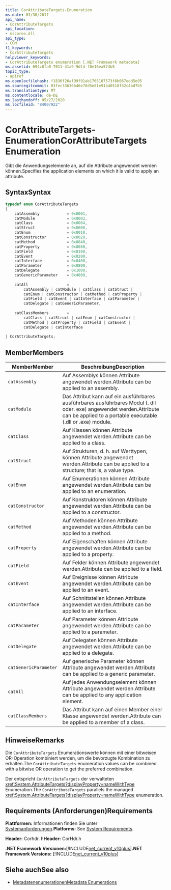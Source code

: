 ```yaml
---
title: CorAttributeTargets-Enumeration
ms.date: 03/30/2017
api_name:
- CorAttributeTargets
api_location:
- mscoree.dll
api_type:
- COM
f1_keywords:
- CorAttributeTargets
helpviewer_keywords:
- CorAttributeTargets enumeration [.NET Framework metadata]
ms.assetid: 694c0fa0-7011-41a9-9dfd-f0e16ea574b5
topic_type:
- apiref
ms.openlocfilehash: f1836f26af99f91ab1765107573f6b067edd5e95
ms.sourcegitcommit: 03fec33630b46e78d5e81e91b40518f32c4bd7b5
ms.translationtype: MT
ms.contentlocale: de-DE
ms.lasthandoff: 05/27/2020
ms.locfileid: "84007922"
---
```

# <a name="corattributetargets-enumeration"></a><span data-ttu-id="492bb-102">CorAttributeTargets-Enumeration</span><span class="sxs-lookup"><span data-stu-id="492bb-102">CorAttributeTargets Enumeration</span></span>
<span data-ttu-id="492bb-103">Gibt die Anwendungselemente an, auf die Attribute angewendet werden können.</span><span class="sxs-lookup"><span data-stu-id="492bb-103">Specifies the application elements on which it is valid to apply an attribute.</span></span>  
  
## <a name="syntax"></a><span data-ttu-id="492bb-104">Syntax</span><span class="sxs-lookup"><span data-stu-id="492bb-104">Syntax</span></span>  
  
```cpp  
typedef enum CorAttributeTargets  
{  
    catAssembly            = 0x0001,  
    catModule              = 0x0002,  
    catClass               = 0x0004,  
    catStruct              = 0x0008,  
    catEnum                = 0x0010,  
    catConstructor         = 0x0020,  
    catMethod              = 0x0040,  
    catProperty            = 0x0080,  
    catField               = 0x0100,  
    catEvent               = 0x0200,  
    catInterface           = 0x0400,  
    catParameter           = 0x0800,  
    catDelegate            = 0x1000,  
    catGenericParameter    = 0x4000,  
  
    catAll                 =
        catAssembly | catModule | catClass | catStruct |
        catEnum | catConstructor | catMethod | catProperty |
        catField | catEvent | catInterface | catParameter |
        catDelegate | catGenericParameter,  
  
    catClassMembers        =
        catClass | catStruct | catEnum | catConstructor |
        catMethod | catProperty | catField | catEvent |
        catDelegate | catInterface  
  
} CorAttributeTargets;  
```  
  
## <a name="members"></a><span data-ttu-id="492bb-105">Member</span><span class="sxs-lookup"><span data-stu-id="492bb-105">Members</span></span>  
  
|<span data-ttu-id="492bb-106">Member</span><span class="sxs-lookup"><span data-stu-id="492bb-106">Member</span></span>|<span data-ttu-id="492bb-107">Beschreibung</span><span class="sxs-lookup"><span data-stu-id="492bb-107">Description</span></span>|  
|------------|-----------------|  
|`catAssembly`|<span data-ttu-id="492bb-108">Auf Assemblys können Attribute angewendet werden.</span><span class="sxs-lookup"><span data-stu-id="492bb-108">Attribute can be applied to an assembly.</span></span>|  
|`catModule`|<span data-ttu-id="492bb-109">Das Attribut kann auf ein ausführbares ausführbares ausführbares Modul (. dll oder. exe) angewendet werden.</span><span class="sxs-lookup"><span data-stu-id="492bb-109">Attribute can be applied to a portable executable (.dll or .exe) module.</span></span>|  
|`catClass`|<span data-ttu-id="492bb-110">Auf Klassen können Attribute angewendet werden.</span><span class="sxs-lookup"><span data-stu-id="492bb-110">Attribute can be applied to a class.</span></span>|  
|`catStruct`|<span data-ttu-id="492bb-111">Auf Strukturen, d. h. auf Werttypen, können Attribute angewendet werden.</span><span class="sxs-lookup"><span data-stu-id="492bb-111">Attribute can be applied to a structure; that is, a value type.</span></span>|  
|`catEnum`|<span data-ttu-id="492bb-112">Auf Enumerationen können Attribute angewendet werden.</span><span class="sxs-lookup"><span data-stu-id="492bb-112">Attribute can be applied to an enumeration.</span></span>|  
|`catConstructor`|<span data-ttu-id="492bb-113">Auf Konstruktoren können Attribute angewendet werden.</span><span class="sxs-lookup"><span data-stu-id="492bb-113">Attribute can be applied to a constructor.</span></span>|  
|`catMethod`|<span data-ttu-id="492bb-114">Auf Methoden können Attribute angewendet werden.</span><span class="sxs-lookup"><span data-stu-id="492bb-114">Attribute can be applied to a method.</span></span>|  
|`catProperty`|<span data-ttu-id="492bb-115">Auf Eigenschaften können Attribute angewendet werden.</span><span class="sxs-lookup"><span data-stu-id="492bb-115">Attribute can be applied to a property.</span></span>|  
|`catField`|<span data-ttu-id="492bb-116">Auf Felder können Attribute angewendet werden.</span><span class="sxs-lookup"><span data-stu-id="492bb-116">Attribute can be applied to a field.</span></span>|  
|`catEvent`|<span data-ttu-id="492bb-117">Auf Ereignisse können Attribute angewendet werden.</span><span class="sxs-lookup"><span data-stu-id="492bb-117">Attribute can be applied to an event.</span></span>|  
|`catInterface`|<span data-ttu-id="492bb-118">Auf Schnittstellen können Attribute angewendet werden.</span><span class="sxs-lookup"><span data-stu-id="492bb-118">Attribute can be applied to an interface.</span></span>|  
|`catParameter`|<span data-ttu-id="492bb-119">Auf Parameter können Attribute angewendet werden.</span><span class="sxs-lookup"><span data-stu-id="492bb-119">Attribute can be applied to a parameter.</span></span>|  
|`catDelegate`|<span data-ttu-id="492bb-120">Auf Delegaten können Attribute angewendet werden.</span><span class="sxs-lookup"><span data-stu-id="492bb-120">Attribute can be applied to a delegate.</span></span>|  
|`catGenericParameter`|<span data-ttu-id="492bb-121">Auf generische Parameter können Attribute angewendet werden.</span><span class="sxs-lookup"><span data-stu-id="492bb-121">Attribute can be applied to a generic parameter.</span></span>|  
|`catAll`|<span data-ttu-id="492bb-122">Auf jedes Anwendungselement können Attribute angewendet werden.</span><span class="sxs-lookup"><span data-stu-id="492bb-122">Attribute can be applied to any application element.</span></span>|  
|`catClassMembers`|<span data-ttu-id="492bb-123">Das Attribut kann auf einen Member einer Klasse angewendet werden.</span><span class="sxs-lookup"><span data-stu-id="492bb-123">Attribute can be applied to a member of a class.</span></span>|  
  
## <a name="remarks"></a><span data-ttu-id="492bb-124">Hinweise</span><span class="sxs-lookup"><span data-stu-id="492bb-124">Remarks</span></span>  
 <span data-ttu-id="492bb-125">Die `CorAttributeTargets` Enumerationswerte können mit einer bitweisen OR-Operation kombiniert werden, um die bevorzugte Kombination zu erhalten.</span><span class="sxs-lookup"><span data-stu-id="492bb-125">The `CorAttributeTargets` enumeration values can be combined with a bitwise OR operation to get the preferred combination.</span></span>  
  
 <span data-ttu-id="492bb-126">Der entspricht `CorAttributeTargets` der verwalteten <xref:System.AttributeTargets?displayProperty=nameWithType> Enumeration.</span><span class="sxs-lookup"><span data-stu-id="492bb-126">The `CorAttributeTargets` parallels the managed <xref:System.AttributeTargets?displayProperty=nameWithType> enumeration.</span></span>  
  
## <a name="requirements"></a><span data-ttu-id="492bb-127">Requirements (Anforderungen)</span><span class="sxs-lookup"><span data-stu-id="492bb-127">Requirements</span></span>  
 <span data-ttu-id="492bb-128">**Plattformen:** Informationen finden Sie unter [Systemanforderungen](../../get-started/system-requirements.md).</span><span class="sxs-lookup"><span data-stu-id="492bb-128">**Platforms:** See [System Requirements](../../get-started/system-requirements.md).</span></span>  
  
 <span data-ttu-id="492bb-129">**Header:** Corhdr. h</span><span class="sxs-lookup"><span data-stu-id="492bb-129">**Header:** CorHdr.h</span></span>  
  
 <span data-ttu-id="492bb-130">**.NET Framework Versionen:**[!INCLUDE[net_current_v10plus](../../../../includes/net-current-v10plus-md.md)]</span><span class="sxs-lookup"><span data-stu-id="492bb-130">**.NET Framework Versions:** [!INCLUDE[net_current_v10plus](../../../../includes/net-current-v10plus-md.md)]</span></span>  
  
## <a name="see-also"></a><span data-ttu-id="492bb-131">Siehe auch</span><span class="sxs-lookup"><span data-stu-id="492bb-131">See also</span></span>

- [<span data-ttu-id="492bb-132">Metadatenenumerationen</span><span class="sxs-lookup"><span data-stu-id="492bb-132">Metadata Enumerations</span></span>](metadata-enumerations.md)
